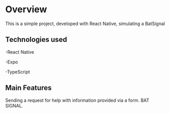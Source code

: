 # Overview

This is a simple project, developed with React Native, simulating a BatSignal

## Technologies used

-React Native

-Expo

-TypeScript 

## Main Features
Sending a request for help with information provided via a form.
BAT SIGNAL.

